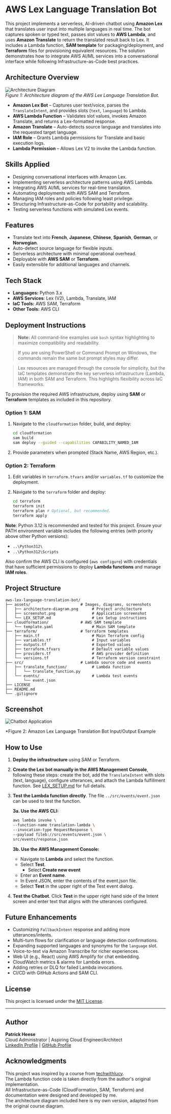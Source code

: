 # AWS Lex Language Translation Bot
This project implements a serverless, AI-driven chatbot using **Amazon Lex** that translates user input into multiple languages in real time. The bot captures spoken or typed text, passes slot values to **AWS Lambda**, and uses **Amazon Translate** to return the translated result back to Lex. It includes a Lambda function, **SAM template** for packaging/deployment, and **Terraform** files for provisioning equivalent resources. The solution demonstrates how to integrate AWS AI/ML services into a conversational interface while following Infrastructure-as-Code best practices.

## Architecture Overview
![Architecture Diagram](assets/architecture-diagram.png)  
*Figure 1: Architecture diagram of the AWS Lex Language Translation Bot.*

- **Amazon Lex Bot** – Captures user text/voice, parses the `TranslateIntent`, and provides slots (`text`, `language`) to Lambda.
- **AWS Lambda Function** – Validates slot values, invokes Amazon Translate, and returns a Lex-formatted response.
- **Amazon Translate** – Auto-detects source language and translates into the requested target language.
- **IAM Role** – Grants Lambda permissions for Translate and basic execution logs.
- **Lambda Permission** – Allows Lex V2 to invoke the Lambda function.

## Skills Applied
- Designing conversational interfaces with Amazon Lex.
- Implementing serverless architecture patterns using AWS Lambda.
- Integrating AWS AI/ML services for real-time translation.
- Automating deployments with AWS SAM and Terraform.
- Managing IAM roles and policies following least privilege.
- Structuring Infrastructure-as-Code for portability and scalability.
- Testing serverless functions with simulated Lex events.

## Features
- Translate text into **French**, **Japanese**, **Chinese**, **Spanish**, **German**, or **Norwegian**.
- Auto-detect source language for flexible inputs.
- Serverless architecture with minimal operational overhead.
- Deployable with **AWS SAM** or **Terraform**.
- Easily extensible for additional languages and channels.

## Tech Stack
- **Languages:** Python 3.x
- **AWS Services**: Lex (V2), Lambda, Translate, IAM
- **IaC Tools:** AWS SAM, Terraform
- **Other Tools:** AWS CLI

## Deployment Instructions
> **Note:** All command-line examples use `bash` syntax highlighting to maximize compatibility and readability. 

> If you are using PowerShell or Command Prompt on Windows, the commands remain the same but prompt styles may differ.

> Lex resources are managed through the console for simplicity, but the IaC templates demonstrate the key serverless infrastructure (Lambda, IAM) in both SAM and Terraform. This highlights flexibility across IaC frameworks.
 
To provision the required AWS infrastructure, deploy using **SAM** or **Terraform** templates as included in this repository.

### Option 1: **SAM**
1. Navigate to the `cloudformation` folder, build, and deploy:
   ```bash
   cd cloudformation
   sam build
   sam deploy --guided --capabilities CAPABILITY_NAMED_IAM
   ```

2. Provide parameters when prompted (Stack Name, AWS Region, etc.).

### Option 2: **Terraform**
1. Edit variables in `terraform.tfvars` and/or `variables.tf` to customize the deployment.
   
2. Navigate to the `terraform` folder and deploy:
   ```bash
   cd terraform
   terraform init
   terraform plan # Optional, but recommended.
   terraform apply
   ```

**Note**: Python 3.12 is recommended and tested for this project. Ensure your PATH environment variable includes the following entries (with priority above other Python versions):
- `..\Python312\`
- `..\Python312\Scripts`  

Also confirm the AWS CLI is configured (`aws configure`) with credentials that have sufficient permissions to deploy **Lambda functions** and manage **IAM roles**.

## Project Structure
```plaintext
aws-lex-language-translation-bot/
├── assets/                      # Images, diagrams, screenshots
│   ├── architecture-diagram.png      # Project architecture
│   ├── screenshot.png    			  # Application screenshot
│   └── LEX_SETUP.md				  # Lex Setup instructions
├── cloudformation/              # AWS SAM template
│   └── template.yaml                 # Main SAM template
├── terraform/                   # Terraform templates
│   ├── main.tf                       # Main Terraform config
│   ├── variables.tf                  # Input variables
│   ├── outputs.tf					  # Exported values
│   ├── terraform.tfvars              # Default variable values
│   ├── providers.tf			      # AWS provider definition
│   └── versions.tf					  # Terraform version constraint
├── src/                         # Lambda source code and events
│   ├── translate_function/		      # Lambda function
│	│   └── translate_function.py         
│   └── events/						  # Lambda test events
│       └── event.json                     
├── LICENSE                      
├── README.md                    
└── .gitignore                   
```

## Screenshot
![Chatbot Application](assets/screenshot.png)

*Figure 2: Amazon Lex Language Translation Bot Input/Output Example

## How to Use

1. **Deploy the infrastructure** using SAM or Terraform.

2. **Create the Lex bot manually in the AWS Management Console**, following these steps: create the bot, add the `TranslateIntent` with slots (text, language), configure utterances, and attach the Lambda fulfillment function. See [LEX_SETUP.md](assets/LEX_SETUP.md) for full details.

3. **Test the Lambda function directly**. The file `../src/events/event.json` can be used to test the function.  

   **3a. Use the AWS CLI:**

     ```bash
     aws lambda invoke \
	 --function-name translation-lambda \
	 --invocation-type RequestResponse \
	 --payload fileb://src/events/event.json \
	 src/events/response.json
     ```

   **3b. Use the AWS Management Console:**
   - Navigate to **Lambda** and select the function.  
   - Select **Test**.
	 - Select **Create new event**
   - Enter an **Event name**.
   - In Event JSON, enter the contents of the event.json file.
   - Select **Test** in the upper right of the Test event dialog.

4. **Test the Chatbot**. Click **Test** in the upper right hand side of the Intent screen and enter text that aligns with the utterances configured.

## Future Enhancements
- Customizing `FallbackIntent` response and adding more utterances/intents.
- Multi-turn flows for clarification or language detection confirmations.
- Expanding supported languages and synonyms for the `language` slot.
- Voice-to-text via Amazon Transcribe for richer experiences.
- Web UI (e.g., React) using AWS Amplify for chat embedding.
- CloudWatch metrics & alarms for Lambda errors.
- Adding retries or DLQ for failed Lambda invocations.
- CI/CD with GitHub Actions and SAM CLI.

## License
This project is licensed under the [MIT License](LICENSE).

---

## Author
**Patrick Heese**  
Cloud Administrator | Aspiring Cloud Engineer/Architect  
[LinkedIn Profile](https://www.linkedin.com/in/patrick-heese/) | [GitHub Profile](https://github.com/patrick-heese)

## Acknowledgments
This project was inspired by a course from [techwithlucy](https://github.com/techwithlucy).  
The Lambda function code is taken directly from the author's original implementation.  
All Infrastructure-as-Code (CloudFormation, SAM, Terraform) and documentation were designed and developed by me.  
The architecture diagram included here is my own version, adapted from the original course diagram.  
